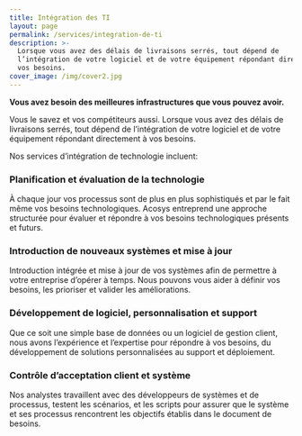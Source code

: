 ```yaml
---
title: Intégration des TI
layout: page
permalink: /services/integration-de-ti
description: >-
  Lorsque vous avez des délais de livraisons serrés, tout dépend de
  l’intégration de votre logiciel et de votre équipement répondant directement à
  vos besoins. 
cover_image: /img/cover2.jpg
---
```

**Vous avez besoin des meilleures infrastructures que vous pouvez avoir.**

Vous le savez et vos compétiteurs aussi. Lorsque vous avez des délais de livraisons serrés, tout dépend de l’intégration de votre logiciel et de votre équipement répondant directement à vos besoins. 

Nos services d’intégration de technologie incluent:

### Planification et évaluation de la technologie

À chaque jour vos processus sont de plus en plus sophistiqués et par le fait même vos besoins technologiques. Acosys entreprend une approche structurée pour évaluer et répondre à vos besoins technologiques présents et futurs.

### Introduction de nouveaux systèmes et mise à jour

Introduction intégrée et mise à jour de vos systèmes afin de permettre à votre entreprise d’opérer à temps. Nous pouvons vous aider à définir vos besoins, les prioriser et valider les améliorations.

### Développement de logiciel, personnalisation et support

Que ce soit une simple base de données ou un logiciel de gestion client, nous avons l’expérience et l’expertise pour répondre à vos besoins, du développement de solutions personnalisées au support et déploiement.

### Contrôle d’acceptation client et système

Nos analystes travaillent avec des développeurs de systèmes et de processus, testent les scénarios, et les scripts pour assurer que le système et ses processus rencontrent les objectifs établis dans le document de besoins.
